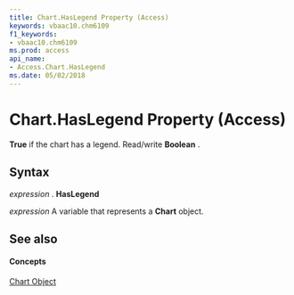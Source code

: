 ```yaml
---
title: Chart.HasLegend Property (Access)
keywords: vbaac10.chm6109
f1_keywords:
- vbaac10.chm6109
ms.prod: access
api_name:
- Access.Chart.HasLegend
ms.date: 05/02/2018
---
```



# Chart.HasLegend Property (Access)

**True** if the chart has a legend. Read/write **Boolean** .


## Syntax

 _expression_ . **HasLegend**

 _expression_ A variable that represents a **Chart** object.


## See also


#### Concepts


[Chart Object](chart-object-access.md)